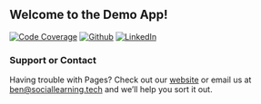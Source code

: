 ## Welcome to the Demo App!

[![Code Coverage](https://img.shields.io/badge/CodeCoverage-99p-F01F7A?style=plastic&logo=CodeCov)](https://github.com/social-learning/TensorMap)
[![Github](https://img.shields.io/badge/GitHub-SocialLearning-181717?style=plastic&logo=GitHub)](https://github.com/social-learning/)
[![LinkedIn](https://img.shields.io/badge/LinkedIn-CodeForAll-0077B5?style=plastic&logo=LinkedIn)](https://www.linkedin.com/company/codeforall/)

### Support or Contact

Having trouble with Pages? Check out our [website](http://www.sociallearlning.com/) or email us at [ben@sociallearning.tech](ben@sociallearning.tech) and we’ll help you sort it out.

